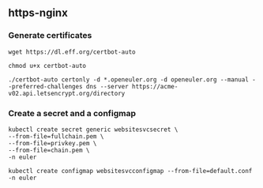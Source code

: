 ## https-nginx

### Generate certificates

```
wget https://dl.eff.org/certbot-auto

chmod u+x certbot-auto

./certbot-auto certonly -d *.openeuler.org -d openeuler.org --manual --preferred-challenges dns --server https://acme-v02.api.letsencrypt.org/directory

```

### Create a secret and a configmap

```
kubectl create secret generic websitesvcsecret \
--from-file=fullchain.pem \
--from-file=privkey.pem \
--from-file=chain.pem \
-n euler
```
```
kubectl create configmap websitesvcconfigmap --from-file=default.conf -n euler
```
